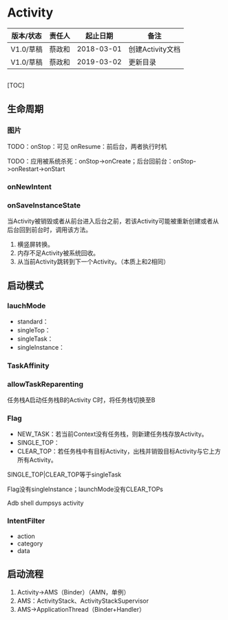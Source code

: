 # Activity

| 版本/状态 | 责任人 | 起止日期   | 备注             |
| --------- | ------ | ---------- | ---------------- |
| V1.0/草稿 | 蔡政和 | 2018-03-01 | 创建Activity文档 |
| V1.0/草稿 | 蔡政和 | 2019-03-02 | 更新目录         |

## 

[TOC]

## 生命周期

### 图片

TODO：onStop：可见 onResume：前后台，两者执行时机

TODO：应用被系统杀死：onStop->onCreate；后台回前台：onStop->onRestart->onStart

### onNewIntent

### onSaveInstanceState

当Activity被销毁或者从前台进入后台之前，若该Activity可能被重新创建或者从后台回到前台时，调用该方法。

1. 横竖屏转换。
2. 内存不足Activity被系统回收。
3. 从当前Activity跳转到下一个Activity。（本质上和2相同）

## 启动模式

### lauchMode

- standard：
- singleTop：
- singleTask：
- singleInstance：

### TaskAffinity

### allowTaskReparenting

任务栈A启动任务栈B的Activity C时，将任务栈切换至B

### Flag

- NEW_TASK：若当前Context没有任务栈，则新建任务栈存放Activity。
- SINGLE_TOP：
- CLEAR_TOP：若任务栈中有目标Activity，出栈并销毁目标Activity与它上方所有Activity。

SINGLE_TOP|CLEAR_TOP等于singleTask

Flag没有singleInstance；launchMode没有CLEAR_TOPs

Adb shell dumpsys activity

### IntentFilter

- action
- category
- data

## 启动流程

1. Activity->AMS（Binder）（AMN，单例）
2. AMS：ActivityStack、ActivityStackSupervisor
3. AMS->ApplicationThread（Binder+Handler）